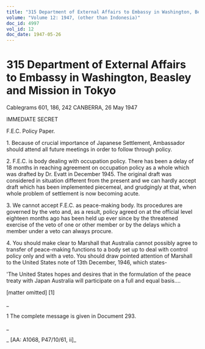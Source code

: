 ```yaml
---
title: "315 Department of External Affairs to Embassy in Washington, Beasley and Mission in Tokyo"
volume: "Volume 12: 1947, (other than Indonesia)"
doc_id: 4997
vol_id: 12
doc_date: 1947-05-26
---
```


# 315 Department of External Affairs to Embassy in Washington, Beasley and Mission in Tokyo

Cablegrams 601, 186, 242 CANBERRA, 26 May 1947

IMMEDIATE SECRET

F.E.C. Policy Paper.

1\. Because of crucial importance of Japanese Settlement, Ambassador should attend all future meetings in order to follow through policy.

2\. F.E.C. is body dealing with occupation policy. There has been a delay of 18 months in reaching agreement on occupation policy as a whole which was drafted by Dr. Evatt in December 1945. The original draft was considered in situation different from the present and we can hardly accept draft which has been implemented piecemeal, and grudgingly at that, when whole problem of settlement is now becoming acute.

3\. We cannot accept F.E.C. as peace-making body. Its procedures are governed by the veto and, as a result, policy agreed on at the official level eighteen months ago has been held up ever since by the threatened exercise of the veto of one or other member or by the delays which a member under a veto can always procure.

4\. You should make clear to Marshall that Australia cannot possibly agree to transfer of peace-making functions to a body set up to deal with control policy only and with a veto. You should draw pointed attention of Marshall to the United States note of 13th December, 1946, which states-

'The United States hopes and desires that in the formulation of the peace treaty with Japan Australia will participate on a full and equal basis....

[matter omitted] [1]

_

1 The complete message is given in Document 293.

_

_ [AA: A1068, P47/10/61, ii]_
